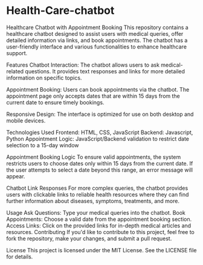 # Health-Care-chatbot

Healthcare Chatbot with Appointment Booking
This repository contains a healthcare chatbot designed to assist users with medical queries, offer detailed information via links, and book appointments. The chatbot has a user-friendly interface and various functionalities to enhance healthcare support.

Features
Chatbot Interaction: The chatbot allows users to ask medical-related questions. It provides text responses and links for more detailed information on specific topics.

Appointment Booking: Users can book appointments via the chatbot. The appointment page only accepts dates that are within 15 days from the current date to ensure timely bookings.

Responsive Design: The interface is optimized for use on both desktop and mobile devices.

Technologies Used
Frontend: HTML, CSS, JavaScript
Backend: Javascript, Python
Appointment Logic: JavaScript/Backend validation to restrict date selection to a 15-day window

Appointment Booking Logic
To ensure valid appointments, the system restricts users to choose dates only within 15 days from the current date. If the user attempts to select a date beyond this range, an error message will appear.

Chatbot Link Responses
For more complex queries, the chatbot provides users with clickable links to reliable health resources where they can find further information about diseases, symptoms, treatments, and more.

Usage
Ask Questions: Type your medical queries into the chatbot.
Book Appointments: Choose a valid date from the appointment booking section.
Access Links: Click on the provided links for in-depth medical articles and resources.
Contributing
If you'd like to contribute to this project, feel free to fork the repository, make your changes, and submit a pull request.

License
This project is licensed under the MIT License. See the LICENSE file for details.
